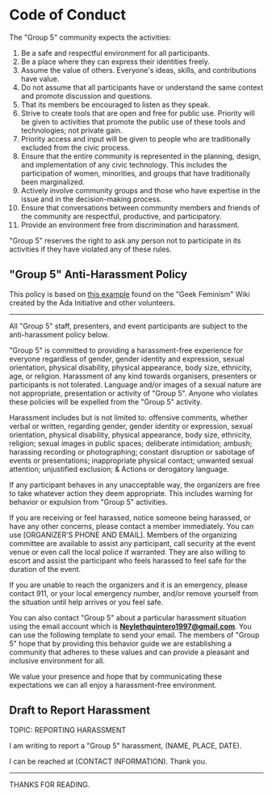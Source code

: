 # Code of Conduct

The "Group 5" community expects the activities:

1. Be a safe and respectful environment for all participants.
2. Be a place where they can express their identities freely.
3. Assume the value of others. Everyone's ideas, skills, and contributions have value.
4. Do not assume that all participants have or understand the same context and promote discussion and questions.
5. That its members be encouraged to listen as they speak.
6. Strive to create tools that are open and free for public use. Priority will be given to activities that promote the public use of these tools and technologies; not private gain.
7. Priority access and input will be given to people who are traditionally excluded from the civic process.
8. Ensure that the entire community is represented in the planning, design, and implementation of any civic technology. This includes the participation of women, minorities, and groups that have traditionally been marginalized.
9. Actively involve community groups and those who have expertise in the issue and in the decision-making process.
10. Ensure that conversations between community members and friends of the community are respectful, productive, and participatory.
11. Provide an environment free from discrimination and harassment.
 
"Group 5" reserves the right to ask any person not to participate in its activities if they have violated any of these rules.

## "Group 5" Anti-Harassment Policy

This policy is based on [this example](http://geekfeminism.wikia.com/wiki/Conference_anti-harassment/Policy) found on the "Geek Feminism" Wiki created by the Ada Initiative and other volunteers.

----

All "Group 5" staff, presenters, and event participants are subject to the anti-harassment policy below.

"Group 5" is committed to providing a harassment-free experience for everyone regardless of gender, gender identity and expression, sexual orientation, physical disability, physical appearance, body size, ethnicity, age, or religion. Harassment of any kind towards organisers, presenters or participants is not tolerated. Language and/or images of a sexual nature are not appropriate, presentation or activity of "Group 5". 
 Anyone who violates these policies will be expelled from the "Group 5" activity.

Harassment includes but is not limited to: offensive comments, whether verbal or written, regarding gender, gender identity or expression, sexual orientation, physical disability, physical appearance, body size, ethnicity, religion; sexual images in public spaces; deliberate intimidation; ambush; harassing recording or photographing; constant disruption or sabotage of events or presentations; inappropriate physical contact; unwanted sexual attention; unjustified exclusion; & Actions or derogatory language.

If any participant behaves in any unacceptable way, the organizers are free to take whatever action they deem appropriate. This includes warning for behavior or expulsion from "Group 5" activities.

If you are receiving or feel harassed, notice someone being harassed, or have any other concerns, please contact a member immediately. You can use [ORGANIZER'S PHONE AND EMAIL].
Members of the organizing committee are available to assist any participant, call security at the event venue or even call the local police if warranted. They are also willing to escort and assist the participant who feels harassed to feel safe for the duration of the event.

If you are unable to reach the organizers and it is an emergency, please contact 911, or your local emergency number, and/or remove yourself from the situation until help arrives or you feel safe.

You can also contact "Group 5" about a particular harassment situation using the email account which is **Neylethquintero1997@gmail.com**. You can use the following template to send your email. The members of "Group 5" hope that by providing this behavior guide we are establishing a community that adheres to these values and can provide a pleasant and inclusive environment for all.


We value your presence and hope that by communicating these expectations we can all enjoy a harassment-free environment.

## Draft to Report Harassment

TOPIC: REPORTING HARASSMENT

I am writing to report a "Group 5" harassment, (NAME, PLACE, DATE).

I can be reached at (CONTACT INFORMATION). Thank you.

----

THANKS FOR READING. 
